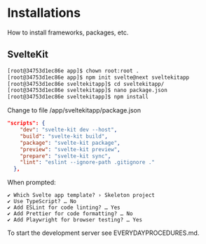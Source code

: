 # Installations

How to install frameworks, packages, etc.

## SvelteKit

```bash
[root@34753d1ec86e app]$ chown root:root .
[root@34753d1ec86e app]$ npm init svelte@next sveltekitapp
[root@34753d1ec86e sveltekitapp]$ cd sveltekitapp/
[root@34753d1ec86e sveltekitapp]$ nano package.json 
[root@34753d1ec86e sveltekitapp]$ npm install

```

Change to file /app/sveltekitapp/package.json

```json
"scripts": {
    "dev": "svelte-kit dev --host",
    "build": "svelte-kit build",
    "package": "svelte-kit package",
    "preview": "svelte-kit preview",
    "prepare": "svelte-kit sync",
    "lint": "eslint --ignore-path .gitignore ."
  },
```

When prompted:

```
✔ Which Svelte app template? › Skeleton project
✔ Use TypeScript? … No 
✔ Add ESLint for code linting? … Yes
✔ Add Prettier for code formatting? … No 
✔ Add Playwright for browser testing? … Yes
```

To start the development server see EVERYDAYPROCEDURES.md.
